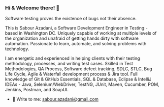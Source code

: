 ### Hi & Welcome there! 👋
Software testing proves the existence of bugs not their absence.

This is Sabour Azadani, a Software Development Engineer in Testing - based in Washington DC. Uniquely capable of working at multiple levels of the organization and unafraid of getting hands dirty with software automation. Passionate to learn, automate, and solving problems with technology. 

I am energetic and experienced in helping clients with their testing methodology, processes, and writing test cases. Skilled in Test Methodologies, QA Process, Software defect tracking, SDLC, STLC, Bug Life Cycle, Agile & Waterfall development process & Jira tool. Full knowledge of Git & GitHub Essentials, SQL & Database, Eclipse & IntelliJ IDEAs - Java, Selenium/WebDriver, TestNG, JUnit, Maven, Cucumber, POM, Jenkins, Postman, and SoapUI.

- 💬 Write to me: sabour.azadani@gmail.com
